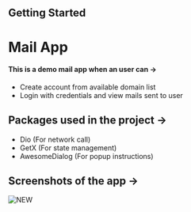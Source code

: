 ## Getting Started

# Mail App

#### This is a demo mail app when an user can &#8594;
* Create account from available domain list
* Login with credentials and view mails sent to user

## Packages used in the project &#8594;
* Dio (For network call)
* GetX (For state management)
* AwesomeDialog (For popup instructions)
## Screenshots of the app &#8594;
![NEW](https://github.com/prattoy29/mail_demo/assets/30951026/53b55007-ae67-49e0-8971-e5efda8f4995)

